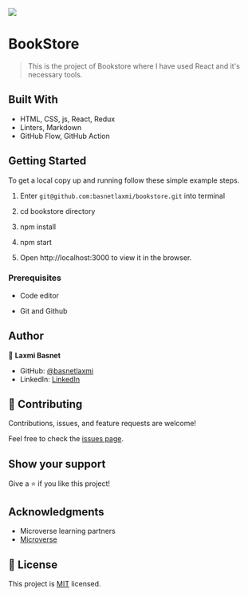 ![](https://img.shields.io/badge/Microverse-blueviolet)

# BookStore
> This is the project of Bookstore where I have used React and it's necessary tools.





## Built With

- HTML, CSS, js, React, Redux
- Linters, Markdown
- GitHub Flow, GitHub Action


 ## Getting Started

To get a local copy up and running follow these simple example steps.

1) Enter `git@github.com:basnetlaxmi/bookstore.git` into terminal

2) cd bookstore directory
3) npm install 
4) npm start
5) Open http://localhost:3000 to view it in the browser.




### Prerequisites

- Code editor

- Git and Github

## Author

👤 **Laxmi Basnet**

- GitHub: [@basnetlaxmi](https://github.com/basnetlaxmi)
- LinkedIn: [LinkedIn](https://np.linkedin.com/in/basnet-laxmi)

## 🤝 Contributing

Contributions, issues, and feature requests are welcome!

Feel free to check the [issues page](../../issues/).

## Show your support

Give a ⭐️ if you like this project!

## Acknowledgments

- Microverse learning partners
- [Microverse](https://www.microverse.org/)


## 📝 License

This project is [MIT](./MIT.md) licensed.
